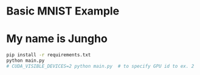# Basic MNIST Example
# My name is Jungho
```bash
pip install -r requirements.txt
python main.py
# CUDA_VISIBLE_DEVICES=2 python main.py  # to specify GPU id to ex. 2
```
